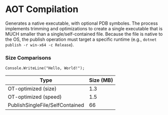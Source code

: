 # AOT Compilation

Generates a native executable, with optional PDB symboles. The process implements trimming and optimizations to create a single executable that is MUCH smaller than a single/self-contained file. Because the file is native to the OS, the publish operation must target a specific runtime (e.g., `dotnet publish -r win-x64 -c Release`).  

### Size Comparisons

`Console.WriteLine("Hello, World!");`

| Type | Size (MB) |
| - | - |
| OT-optimized (size) | 1.3 |
| OT-optimized (speed) | 1.5 |
| PublishSingleFile/SelfContained | 66 |
